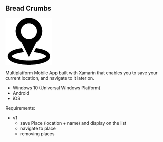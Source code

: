 ## Bread Crumbs

<img src="BreadCrumbs.png" alt="BreadCrumbs" width="150" />

Multiplatform Mobile App built with Xamarin that enables you to save your current location, and navigate to it later on.

* Windows 10 (Universal Windows Platform)
* Android
* iOS
	
Requirements:
* v1
	* save Place (location + name) and display on the list
	* navigate to place
	* removing places
